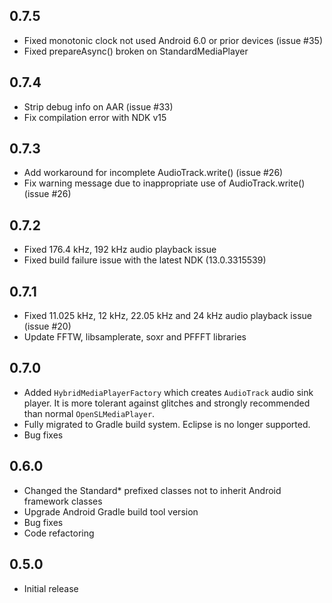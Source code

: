 ## 0.7.5

- Fixed monotonic clock not used Android 6.0 or prior devices (issue #35)
- Fixed prepareAsync() broken on StandardMediaPlayer

## 0.7.4

- Strip debug info on AAR (issue #33)
- Fix compilation error with NDK v15

## 0.7.3

- Add workaround for incomplete AudioTrack.write() (issue #26)
- Fix warning message due to inappropriate use of AudioTrack.write() (issue #26)

## 0.7.2

- Fixed 176.4 kHz, 192 kHz audio playback issue
- Fixed build failure issue with the latest NDK (13.0.3315539)

## 0.7.1

- Fixed 11.025 kHz, 12 kHz, 22.05 kHz and 24 kHz audio playback issue (issue #20)
- Update FFTW, libsamplerate, soxr and PFFFT libraries


## 0.7.0

- Added `HybridMediaPlayerFactory` which creates `AudioTrack` audio sink player. It is more tolerant against glitches and strongly recommended than normal `OpenSLMediaPlayer`.
- Fully migrated to Gradle build system. Eclipse is no longer supported.
- Bug fixes


## 0.6.0

- Changed the Standard* prefixed classes not to inherit Android framework classes
- Upgrade Android Gradle build tool version
- Bug fixes
- Code refactoring

## 0.5.0

- Initial release
